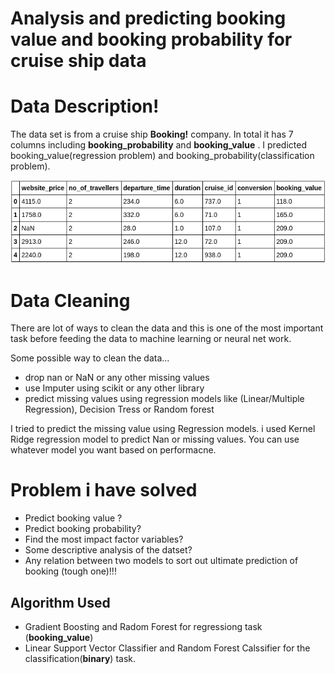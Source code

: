 # Analysis and predicting booking value and booking probability for cruise ship data


# Data Description!

The data set is from a cruise ship **Booking!** company. In total it has 7 columns including **booking_probability** and **booking_value** .  I predicted booking_value(regression problem) and booking_probability(classification problem). 

![data_set_sample](/lead.png)


# Data Cleaning
There are lot of ways to clean the data and this is one of the most important task before feeding the data to machine learning or neural net work.

Some possible way to clean the data...
- drop nan or NaN or any other missing values
- use Imputer using scikit or any other library
- predict missing values using regression models like (Linear/Multiple Regression), Decision Tress or Random forest


I tried to predict the missing value using Regression models. i used Kernel Ridge regression model to predict Nan or missing values. You can use whatever model you want based on performacne.

# Problem i have solved

- Predict booking value ?
- Predict booking probability?
- Find the most impact factor variables?
- Some descriptive analysis of the datset?
- Any relation between two models to sort out ultimate prediction of booking (tough one)!!!


## Algorithm Used

- Gradient Boosting and Radom Forest for regressiong task (**booking_value**)
- Linear Support Vector Classifier and Random Forest Calssifier for the classification(**binary**) task. 
